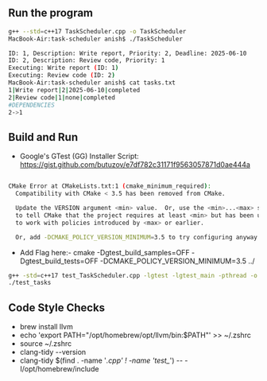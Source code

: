 ## Run the program 

```bash
g++ --std=c++17 TaskScheduler.cpp -o TaskScheduler
MacBook-Air:task-scheduler anish$ ./TaskScheduler
```

```bash
ID: 1, Description: Write report, Priority: 2, Deadline: 2025-06-10
ID: 2, Description: Review code, Priority: 1
Executing: Write report (ID: 1)
Executing: Review code (ID: 2)
MacBook-Air:task-scheduler anish$ cat tasks.txt 
1|Write report|2|2025-06-10|completed
2|Review code|1|none|completed
#DEPENDENCIES
2->1
```

## Build and Run

- Google's GTest (GG) Installer Script: https://gist.github.com/butuzov/e7df782c31171f9563057871d0ae444a

```bash

CMake Error at CMakeLists.txt:1 (cmake_minimum_required):
  Compatibility with CMake < 3.5 has been removed from CMake.

  Update the VERSION argument <min> value.  Or, use the <min>...<max> syntax
  to tell CMake that the project requires at least <min> but has been updated
  to work with policies introduced by <max> or earlier.

  Or, add -DCMAKE_POLICY_VERSION_MINIMUM=3.5 to try configuring anyway.
```

- Add Flag here:- cmake -Dgtest_build_samples=OFF -Dgtest_build_tests=OFF -DCMAKE_POLICY_VERSION_MINIMUM=3.5 ../


```bash
g++ -std=c++17 test_TaskScheduler.cpp -lgtest -lgtest_main -pthread -o test_tasks
./test_tasks
```

## Code Style Checks

- brew install llvm
- echo 'export PATH="/opt/homebrew/opt/llvm/bin:$PATH"' >> ~/.zshrc
- source ~/.zshrc
- clang-tidy --version
- clang-tidy $(find . -name '*.cpp' ! -name 'test_*') -- -I/opt/homebrew/include

